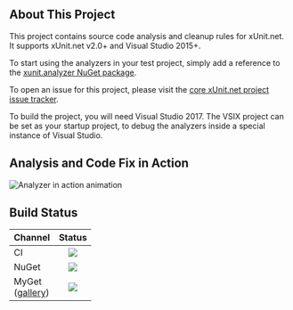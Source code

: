 ## About This Project

This project contains source code analysis and cleanup rules for xUnit.net. It supports xUnit.net v2.0+ and Visual Studio 2015+.

To start using the analyzers in your test project, simply add a reference to the [xunit.analyzer NuGet package](https://www.nuget.org/packages/xunit.analyzers/).

To open an issue for this project, please visit the [core xUnit.net project issue tracker](https://github.com/xunit/xunit/issues).

To build the project, you will need Visual Studio 2017. The VSIX project can be set as your startup project, to debug the analyzers inside a special instance of Visual Studio.

## Analysis and Code Fix in Action

![Analyzer in action animation](https://cloud.githubusercontent.com/assets/607223/25752060/fb4af444-316b-11e7-9e7c-fc69ade132fb.gif)

## Build Status


Channel  | Status
-------- | :-------:
CI |  <a href="https://ci.appveyor.com/project/xunit/xunit.analyzers"><img src="https://ci.appveyor.com/api/projects/status/qvurc9j02j8a8qy4/branch/master?svg=true" /></a>
NuGet | <a href="https://www.nuget.org/packages/xunit.analyzers/"><img src="https://img.shields.io/nuget/v/xunit.analyzers.svg?style=flat)" /></a>
MyGet<br>([gallery](https://www.myget.org/gallery/xunit/)) | <a href="https://www.myget.org/feed/xunit/package/nuget/xunit.analyzers"><img src="https://img.shields.io/myget/xunit/vpre/xunit.analyzers.svg?style=flat)"/></a>
